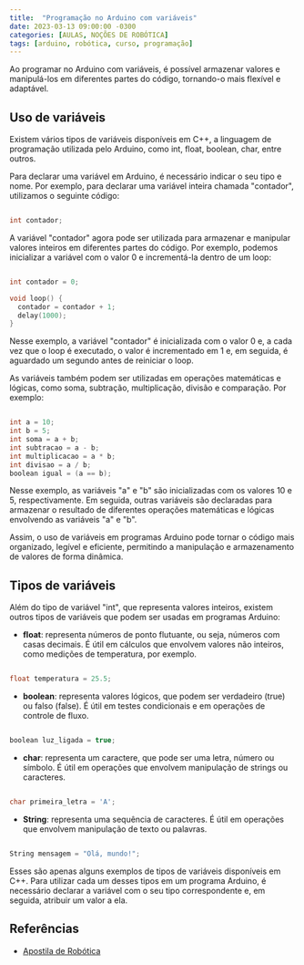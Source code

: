 ```yaml
---
title:  "Programação no Arduino com variáveis"
date: 2023-03-13 09:00:00 -0300
categories: [AULAS, NOÇÕES DE ROBÓTICA]
tags: [arduino, robótica, curso, programação]
---
```

Ao programar no Arduino com variáveis, é possível armazenar valores e manipulá-los em diferentes partes do código, tornando-o mais flexível e adaptável.

## Uso de variáveis

Existem vários tipos de variáveis disponíveis em C++, a linguagem de programação utilizada pelo Arduino, como int, float, boolean, char, entre outros.

Para declarar uma variável em Arduino, é necessário indicar o seu tipo e nome. Por exemplo, para declarar uma variável inteira chamada "contador", utilizamos o seguinte código:

```c

int contador;

```

A variável "contador" agora pode ser utilizada para armazenar e manipular valores inteiros em diferentes partes do código. Por exemplo, podemos inicializar a variável com o valor 0 e incrementá-la dentro de um loop:

```cpp

int contador = 0;

void loop() {
  contador = contador + 1;
  delay(1000);
}

```

Nesse exemplo, a variável "contador" é inicializada com o valor 0 e, a cada vez que o loop é executado, o valor é incrementado em 1 e, em seguida, é aguardado um segundo antes de reiniciar o loop.

As variáveis também podem ser utilizadas em operações matemáticas e lógicas, como soma, subtração, multiplicação, divisão e comparação. Por exemplo:

```cpp

int a = 10;
int b = 5;
int soma = a + b;
int subtracao = a - b;
int multiplicacao = a * b;
int divisao = a / b;
boolean igual = (a == b);

```

Nesse exemplo, as variáveis "a" e "b" são inicializadas com os valores 10 e 5, respectivamente. Em seguida, outras variáveis são declaradas para armazenar o resultado de diferentes operações matemáticas e lógicas envolvendo as variáveis "a" e "b".

Assim, o uso de variáveis em programas Arduino pode tornar o código mais organizado, legível e eficiente, permitindo a manipulação e armazenamento de valores de forma dinâmica.

## Tipos de variáveis

Além do tipo de variável "int", que representa valores inteiros, existem outros tipos de variáveis que podem ser usadas em programas Arduino:

- **float**: representa números de ponto flutuante, ou seja, números com casas decimais. É útil em cálculos que envolvem valores não inteiros, como medições de temperatura, por exemplo.

```cpp

float temperatura = 25.5;

```

- **boolean**: representa valores lógicos, que podem ser verdadeiro (true) ou falso (false). É útil em testes condicionais e em operações de controle de fluxo.

```cpp

boolean luz_ligada = true;

```

- **char**: representa um caractere, que pode ser uma letra, número ou símbolo. É útil em operações que envolvem manipulação de strings ou caracteres.

```cpp

char primeira_letra = 'A';

```

- **String**: representa uma sequência de caracteres. É útil em operações que envolvem manipulação de texto ou palavras.

```cpp

String mensagem = "Olá, mundo!";

```

Esses são apenas alguns exemplos de tipos de variáveis disponíveis em C++. Para utilizar cada um desses tipos em um programa Arduino, é necessário declarar a variável com o seu tipo correspondente e, em seguida, atribuir um valor a ela.

## Referências

- [Apostila de Robótica]({{site.data.references.apostilas.informatica[3].link}})
